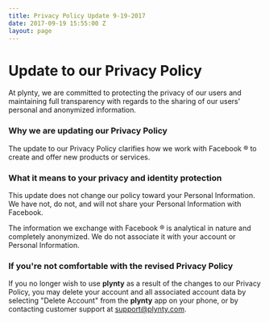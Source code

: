 ```yaml
---
title: Privacy Policy Update 9-19-2017
date: 2017-09-19 15:55:00 Z
layout: page
---
```


# Update to our Privacy Policy

At plynty, we are committed to protecting the privacy of our users and maintaining full transparency with regards to the sharing of our users' personal and anonymized information.

### Why we are updating our Privacy Policy

The update to our Privacy Policy clarifies how we work with Facebook &reg; to create and offer new products or services.

### What it means to your privacy and identity protection

This update does not change our policy toward your Personal Information. We have not, do not, and will not share your Personal Information with Facebook.

The information we exchange with Facebook &reg; is analytical in nature and completely anonymized. We do not associate it with your account or Personal Information.

### If you're not comfortable with the revised Privacy Policy

If you no longer wish to use **plynty** as a result of the changes to our Privacy Policy, you may delete your account and all associated account data by selecting "Delete Account" from the **plynty** app on your phone, or by contacting customer support at support@plynty.com.